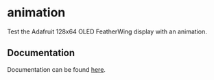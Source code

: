 # animation

Test the Adafruit 128x64 OLED FeatherWing display with an animation.

## Documentation

Documentation can be found [here](https://nicholaswilde.io/solar-battery-charger/test/animation/).
